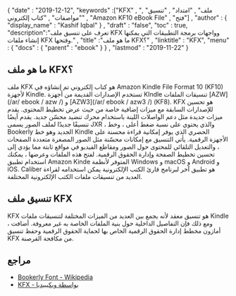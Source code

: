 {
  "date" : "2019-12-12",
  "keywords" :["KFX" , "ملف" , "امتداد" , "تنسيق" , "مواصفات" , "كتاب إلكتروني" , "Amazon KF10 eBook File" , "فتح"] ,
  "author" : {
    "display_name" : "Kashif Iqbal"
} ,
  "draft" : "false",
  "toc" : true,
  "description":"تعرف على تنسيق ملف KFX وواجهات برمجة التطبيقات التي يمكنها إنشاء ملفات KFX وفتحها." ,
  "title" :"ما هو ملف KFX؟" ,
  "linktitle" : "KFX",
  "menu" : {
    "docs" : {
      "parent" : "ebook"
}
} ,
  "lastmod" : "2019-11-22"
}

## ما هو ملف KFX؟

ملف KFX هو كتاب إلكتروني تم إنشاؤه في Amazon Kindle File Format 10 (KF10) لأجهزة Kindle. تستخدم الإصدارات القديمة من أجهزة KIndle تنسيقات الملفات [AZW](/ar/ ebook / azw /) و [AZW3](/ar/ ebook / azw3 /) (KF8). KFX هو تحسين للإصدارات السابقة مع ميزات إضافية خاصة من حيث عرض تخطيط المحتوى. يقدم ميزات جديدة مثل دعم الواصلات اللينة باستخدام محرك تنضيد محسّن جديد. يقدم أيضًا تنسيقًا جديدًا لملف الصور يسمى JXR ، والذي يحتوي على نسبة ضغط أعلى ، وخط Bookerly الجديد وهو خط Kindle الحصري الذي يوفر إمكانية قراءة محسنة على الأجهزة الرقمية. يأتي التنسيق مع إمكانات محسّنة مثل الصور المصغرة متعددة الصفحات ، والتعديل التلقائي للمحتوى حول الصور ومقاطع الفيديو في مواقع ثابتة مما يؤدي إلى تحسين تخطيط الصفحة وإدارة الحقوق الرقمية. لفتح هذه الملفات وعرضها ، يمكنك استخدام تطبيق Amazon Kinde المتوفر لأنظمة Windows و macOS و Android و iOS. Caliber هو تطبيق آخر لبرنامج قارئ الكتب الإلكترونية يمكن استخدامه لقراءة العديد من تنسيقات ملفات الكتب الإلكترونية المختلفة.

## تنسيق ملف KFX ##

KFX هو تنسيق معقد لأنه يجمع بين العديد من الميزات المختلفة لتنسيقات ملفات Kindle ، ومع ذلك فإن التفاصيل الداخلية حول بنية الملفات الخاصة به غير معروفة. أضافت أمازون مخطط إدارة الحقوق الرقمية الخاص بها لحماية الحقوق الرقمية وحفظ تنسيق KFX من مكافحة القرصنة.

## مراجع ##

* [Bookerly Font - Wikipedia](https://en.wikipedia.org/wiki/Bookerly)
* [KFX - بواسطة ويكيبيديا](https://wiki.mobileread.com/wiki/KFX)


